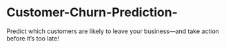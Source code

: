 # Customer-Churn-Prediction-
Predict which customers are likely to leave your business—and take action before it’s too late!
